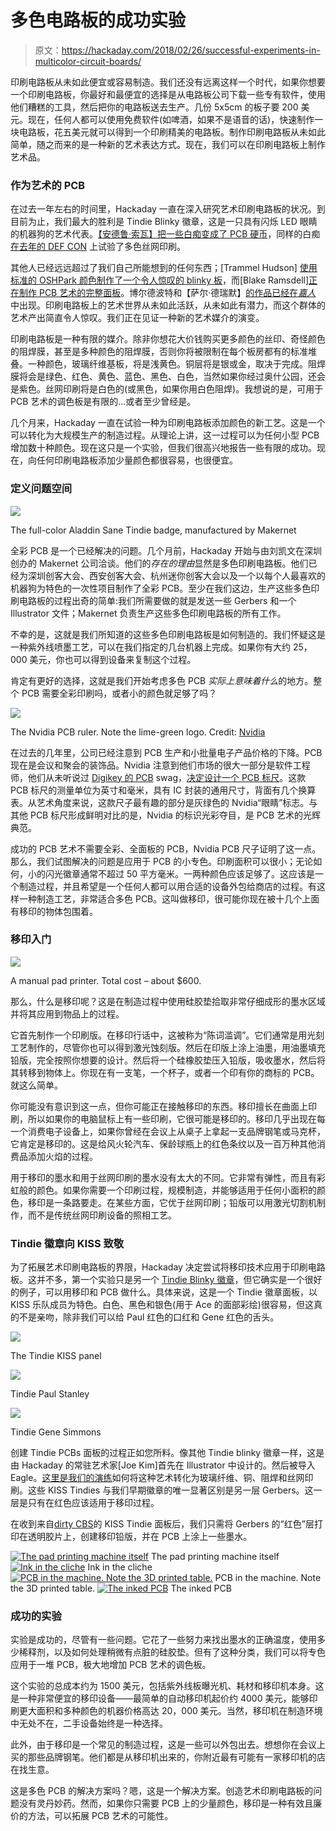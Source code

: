 # 多色电路板的成功实验

> 原文：<https://hackaday.com/2018/02/26/successful-experiments-in-multicolor-circuit-boards/>

印刷电路板从未如此便宜或容易制造。我们还没有远离这样一个时代，如果你想要一个印刷电路板，你最好和最便宜的选择是从电路板公司下载一些专有软件，使用他们糟糕的工具，然后把你的电路板送去生产。几份 5x5cm 的板子要 200 美元。现在，任何人都可以使用免费软件(如啤酒，如果不是语音的话)，快速制作一块电路板，花五美元就可以得到一个印刷精美的电路板。制作印刷电路板从未如此简单，随之而来的是一种新的艺术表达方式。现在，我们可以在印刷电路板上制作艺术品。

### 作为艺术的 PCB

在过去一年左右的时间里，Hackaday 一直在深入研究艺术印刷电路板的状况。到目前为止，我们最大的胜利是 Tindie Blinky 徽章，这是一只具有闪烁 LED 眼睛的机器狗的艺术代表。[【安德鲁·索瓦】把一些白痴变成了 PCB 硬币](https://hackaday.com/2017/03/22/making-more-of-me-money/)，同样的白痴[在去年的 DEF CON](https://hackaday.io/project/18508-mr-robot-badge) 上试验了多色丝网印刷。

其他人已经远远超过了我们自己所能想到的任何东西；[Trammel Hudson] [使用标准的 OSHPark 颜色制作了一个令人惊叹的 blinky 板](https://trmm.net/PCB_art)，而[Blake Ramsdell][正在制作 PCB 艺术的完整面板](https://hackaday.io/page/3353-full-panel-pcb-painting-fabricated)。博尔德波特和【萨尔·德瑞默】[的作品已经在*嘉人*](https://www.boldport.com/blog/2015/11/25/haute-circuits) 中出现。印刷电路板上的艺术世界从未如此活跃，从未如此有潜力，而这个群体的艺术产出简直令人惊叹。我们正在见证一种新的艺术媒介的演变。

印刷电路板是一种有限的媒介。除非你想花大价钱购买更多颜色的丝印、奇怪颜色的阻焊膜，甚至是多种颜色的阻焊膜，否则你将被限制在每个板房都有的标准堆叠。一种颜色，玻璃纤维基板，将是浅黄色。铜层将是银或金，取决于完成。阻焊膜将会是绿色、红色、黄色、蓝色、黑色、白色，当然如果你经过奥什公园，还会是紫色。丝网印刷将是白色的(或黑色，如果你用白色阻焊)。我想说的是，可用于 PCB 艺术的调色板是有限的…或者至少曾经是。

几个月来，Hackaday 一直在试验一种为印刷电路板添加颜色的新工艺。这是一个可以转化为大规模生产的制造过程。从理论上讲，这一过程可以为任何小型 PCB 增加数十种颜色。现在这只是一个实验，但我们很高兴地报告一些有限的成功。现在，向任何印刷电路板添加少量颜色都很容易，也很便宜。

### 定义问题空间

[![](img/d4bacc35717217f46b711c51504c21c5.png)](https://hackaday.com/wp-content/uploads/2018/02/aladdinsanetindie.jpg)

The full-color Aladdin Sane Tindie badge, manufactured by Makernet

全彩 PCB 是一个已经解决的问题。几个月前，Hackaday 开始与由刘凯文在深圳创办的 Makernet 公司洽谈。他们的*存在的理由*显然是多色印刷电路板。他们已经为深圳创客大会、西安创客大会、杭州迷你创客大会以及一个以每个人最喜欢的机器狗为特色的一次性项目制作了全彩 PCB。至少在我们这边，生产这些多色印刷电路板的过程出奇的简单:我们所需要做的就是发送一些 Gerbers 和一个 Illustrator 文件；Makernet 负责生产这些多色印刷电路板的所有工作。

不幸的是，这就是我们所知道的这些多色印刷电路板是如何制造的。我们怀疑这是一种紫外线喷墨工艺，可以在我们指定的几台机器上完成。如果你有大约 25，000 美元，你也可以得到设备来复制这个过程。

肯定有更好的选择，这就是我们开始考虑多色 PCB *实际上意味着什么*的地方。整个 PCB 需要全彩印刷吗，或者小的颜色就足够了吗？

[![](img/0cc8ce336ed76f843f743ca75a88eacc.png)](https://hackaday.com/wp-content/uploads/2018/02/nvidia.jpg)

The Nvidia PCB ruler. Note the lime-green logo. Credit: [Nvidia](https://blogs.nvidia.com/blog/2017/12/22/nvidia-ruler/)

在过去的几年里，公司已经注意到 PCB 生产和小批量电子产品价格的下降。PCB 现在是会议和聚会的装饰品。Nvidia 注意到他们市场的很大一部分是软件工程师，他们从未听说过 [Digikey 的 PCB](https://hackaday.com/2016/10/10/the-people-talks-and-swag-of-open-hardware-summit/#rulers) swag，[决定设计一个 PCB 标尺](https://blogs.nvidia.com/blog/2017/12/22/nvidia-ruler/)。这款 PCB 标尺的测量单位为英寸和毫米，具有 IC 封装的通用尺寸，背面有几个换算表。从艺术角度来说，这款尺子最有趣的部分是灰绿色的 Nvidia“眼睛”标志。与其他 PCB 标尺形成鲜明对比的是，Nvidia 的标识光彩夺目，是 PCB 艺术的光辉典范。

成功的 PCB 艺术不需要全彩、全面板的 PCB，Nvidia PCB 尺子证明了这一点。那么，我们试图解决的问题是应用于 PCB 的小专色。印刷面积可以很小；无论如何，小的闪光徽章通常不超过 50 平方毫米。一两种颜色应该足够了。这应该是一个制造过程，并且希望是一个任何人都可以用合适的设备外包给商店的过程。有这样一种制造工艺，非常适合多色 PCB。这叫做移印，很可能你现在被十几个上面有移印的物体包围着。

### 移印入门

[![](img/777d959166d50ce4278745e5114ea2b6.png)](https://hackaday.com/wp-content/uploads/2018/02/pad-printer.jpg)

A manual pad printer. Total cost – about $600.

那么，什么是移印呢？这是在制造过程中使用硅胶垫拾取非常仔细成形的墨水区域并将其应用到物品上的过程。

它首先制作一个印刷版。在移印行话中，这被称为“陈词滥调”。它们通常是用光刻工艺制作的，尽管你也可以得到激光蚀刻版。然后在印版上涂上油墨，用油墨填充铅版，完全按照你想要的设计。然后将一个硅橡胶垫压入铅版，吸收墨水，然后将其转移到物体上。你现在有一支笔，一个杯子，或者一个印有你的商标的 PCB。就这么简单。

你可能没有意识到这一点，但你可能正在接触移印的东西。移印擅长在曲面上印刷，所以如果你的电脑鼠标上有一些印刷，它很可能是移印的。移印几乎出现在每一个消费电子设备上，如果你曾经在会议上从桌子上拿起一支品牌钢笔或马克杯，它肯定是移印的。这是给风火轮汽车、保龄球瓶上的红色条纹以及一百万种其他消费品添加火焰的过程。

用于移印的墨水和用于丝网印刷的墨水没有太大的不同。它非常有弹性，而且有彩虹般的颜色。如果你需要一个印刷过程，规模制造，并能够适用于任何小面积的颜色，移印是一条路要走。在某些方面，它优于丝网印刷；铅版可以用激光切割机制作，而不是传统丝网印刷设备的照相工艺。

### Tindie 徽章向 KISS 致敬

为了拓展艺术印刷电路板的界限，Hackaday 决定尝试将移印技术应用于印刷电路板。这并不多，第一个实验只是另一个 [Tindie Blinky 徽章](https://hackaday.io/project/26056-tindie-blinky-led-badge)，但它确实是一个很好的例子，可以用移印和 PCB 做什么。具体来说，这是一个 Tindie 徽章面板，以 KISS 乐队成员为特色。白色、黑色和银色(用于 Ace 的面部彩绘)很容易，但这真的不是亲吻，除非我们可以给 Paul 红色的口红和 Gene 红色的舌头。

[![](img/3d67c760f176fd75193386cb7a73b9a4.png)](https://hackaday.com/wp-content/uploads/2018/02/tindiekissbadge.png)

The Tindie KISS panel

[![](img/683949db8da94f4b98aff081237f34f7.png)](https://hackaday.com/wp-content/uploads/2018/02/tindie_kiss_paul_base.png)

Tindie Paul Stanley

[![](img/50a1a06e247c5b25946e4c64ce94cb77.png)](https://hackaday.com/wp-content/uploads/2018/02/tindie_kiss_gene.png)

Tindie Gene Simmons

创建 Tindie PCBs 面板的过程正如您所料。像其他 Tindie blinky 徽章一样，这是由 Hackaday 的常驻艺术家[Joe Kim]首先在 Illustrator 中设计的。然后被导入 Eagle。[这里是我们的演练](https://hackaday.com/2017/08/30/how-to-do-pcb-art-in-eagle/)如何将这种艺术转化为玻璃纤维、铜、阻焊和丝网印刷。这些 KISS Tindies 与我们早期徽章的唯一显著区别是另一层 Gerbers。这一层是只有在红色应该适用于移印过程。

在收到来自[dirty CBS](http://dirtypcbs.com)的 KISS Tindie 面板后，我们只需将 Gerbers 的“红色”层打印在透明胶片上，创建移印铅版，并在 PCB 上涂上一些墨水。

 [![The pad printing machine itself](img/144d6c38fb0d589fec4cda2515ab9ed6.png "Pad Printer")](https://i0.wp.com/hackaday.com/wp-content/uploads/2018/02/pad-printer.jpg?ssl=1) The pad printing machine itself [![Ink in the cliche](img/9be416b32e89517e7611b803a9202009.png "PadPrinting1")](https://i0.wp.com/hackaday.com/wp-content/uploads/2018/02/padprinting1.jpg?ssl=1) Ink in the cliche [![PCB in the machine. Note the 3D printed table.](img/da8c7a72b866a54b1b15ab49ee52566f.png "PadPrinting2")](https://i0.wp.com/hackaday.com/wp-content/uploads/2018/02/padprinting2.jpg?ssl=1) PCB in the machine. Note the 3D printed table. [![The inked PCB](img/3969e72c34322536b669f498bc2488c3.png "PadPrinting3")](https://i0.wp.com/hackaday.com/wp-content/uploads/2018/02/padprinting3.jpg?ssl=1) The inked PCB

### 成功的实验

实验是成功的，尽管有一些问题。它花了一些努力来找出墨水的正确温度，使用多少稀释剂，以及如何处理稍微有点脏的硅胶垫。但有了这种分类，我们可以将专色应用于一堆 PCB，极大地增加 PCB 艺术的调色板。

这个实验的总成本约为 1500 美元，包括紫外线板曝光机、耗材和移印机本身。这是一种非常便宜的移印设备——最简单的自动移印机起价约 4000 美元，能够印刷更大面积和多种颜色的机器价格高达 20，000 美元。当然，移印机在制造环境中无处不在，二手设备始终是一种选择。

此外，由于移印是一个常见的制造过程，这是一些可以外包出去。想想你在会议上买的那些品牌钢笔。他们都是从移印机出来的，你附近最有可能有一家移印机的店在找生意。

这是多色 PCB 的解决方案吗？嗯，这是一个解决方案。创造艺术印刷电路板的问题没有灵丹妙药。然而，如果你只需要 PCB 上的少量颜色，移印是一种有效且廉价的方法，可以拓展 PCB 艺术的可能性。